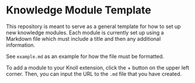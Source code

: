 # Knowledge Module Template 
This repository is meant to serve as a general template for how to set up new knowledge modules. Each module is currently set up using a Markdown file which must include a title and then any additional information. 

See `example.md` as an example for how the file must be formatted. 

To add a module to your Knoll extension, click the + button on the upper left corner. Then, you can input the URL to the `.md` file that you have created. 
